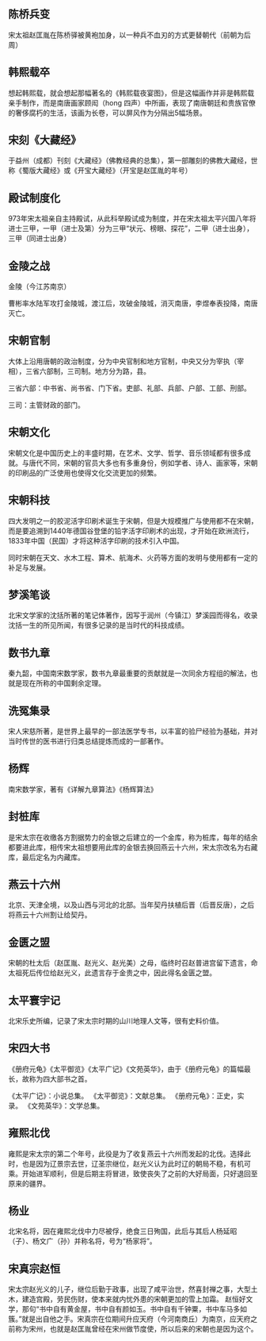 ## 陈桥兵变

宋太祖赵匡胤在陈桥驿被黄袍加身，以一种兵不血刃的方式更替朝代（前朝为后周）

## 韩熙载卒

想起韩熙载，就会想起那幅著名的《韩熙载夜宴图》，但是这幅画作并非是韩熙载亲手制作，而是南唐画家顾闳（hong 四声）中所画，表现了南唐朝廷和贵族官僚的奢侈腐朽的生活，该画为长卷，可以屏风作为分隔出5幅场景。

## 宋刻《大藏经》

于益州（成都）刊刻《大藏经》（佛教经典的总集），第一部雕刻的佛教大藏经，世称《蜀版大藏经》或《开宝大藏经》（开宝是赵匡胤的年号）

## 殿试制度化

973年宋太祖亲自主持殿试，从此科举殿试成为制度，并在宋太祖太平兴国八年将进士三甲，一甲（进士及第）分为三甲“状元、榜眼、探花”，二甲（进士出身），三甲（同进士出身）

## 金陵之战

金陵（今江苏南京）

曹彬率水陆军攻打金陵城，渡江后，攻破金陵城，消灭南唐，李煜奉表投降，南唐灭亡。

## 宋朝官制

大体上沿用唐朝的政治制度，分为中央官制和地方官制，中央又分为宰执（宰相），三省六部制，三司制。地方分为路，县。

三省六部：中书省、尚书省、门下省。吏部、礼部、兵部、户部、工部、刑部。

三司：主管财政的部门。

## 宋朝文化

宋朝文化是中国历史上的丰盛时期，在艺术、文学、哲学、音乐领域都有很多成就。与唐代不同，宋朝的官员大多也有多重身份，例如学者、诗人、画家等，宋朝的印刷品的广泛使用也使得文化交流更加的频繁。

## 宋朝科技

四大发明之一的胶泥活字印刷术诞生于宋朝，但是大规模推广与使用都不在宋朝，而是要追溯到1440年德国谷登堡的铅字活字印刷术的出现，才开始在欧洲流行，1833年中国（民国）才将这种活字印刷的技术引入中国。

同时宋朝在天文、水木工程、算术、航海术、火药等方面的发明与使用都有一定的补足与发展。

## 梦溪笔谈

北宋文学家的沈括所著的笔记体著作，因写于润州（今镇江）梦溪园而得名，收录沈括一生的所见所闻，有很多记录的是当时代的科技成绩。

## 数书九章

秦九韶，中国南宋数学家，数书九章最重要的贡献就是一次同余方程组的解法，也就是现在所称的中国剩余定理。

## 洗冤集录

宋人宋慈所著，是世界上最早的一部法医学专书，以丰富的验尸经验为基础，并对当时传世的医书进行归类总结提炼而成的一部著作。

## 杨辉

南宋数学家，著有《详解九章算法》《杨辉算法》

## 封桩库

是宋太宗在收缴各方割据势力的金银之后建立的一个金库，称为桩库，每年的结余都要进此库，相传宋太祖想要用此库的金银去换回燕云十六州，宋太宗改名为右藏库，最后定名为内藏库。


## 燕云十六州

北京、天津全境，以及山西与河北的北部。当年契丹扶植后晋（后晋反唐），之后将燕云十六州割让给契丹。

## 金匮之盟

宋朝的杜太后（赵匡胤、赵光义、赵光美）之母，临终时召赵普进宫留下遗言，命太祖死后传位给赵光义，此遗言存于金贵之中，因此得名金匮之盟。

## 太平寰宇记

北宋乐史所编，记录了宋太宗时期的山川地理人文等，很有史料价值。

## 宋四大书

《册府元龟》《太平御览》《太平广记》《文苑英华》，由于《册府元龟》的篇幅最长，故称为四大部书之首。

《太平广记》：小说总集。
《太平御览》：文献总集。
《册府元龟》：正史，实录。
《文苑英华》：文学总集。

## 雍熙北伐

雍熙是宋太宗的第二个年号，此役是为了收复燕云十六州而发起的北伐。选择此时，也是因为辽景宗去世，辽圣宗继位，赵光义认为此时辽的朝局不稳，有机可乘。开始进军顺利，但是后期主将冒进，致使丧失了之前的大好局面，只好退回至原来的疆界。

## 杨业
北宋名将，因在雍熙北伐中力尽被俘，绝食三日殉国，此后与其后人杨延昭（子）、杨文广（孙）并称名将，号为“杨家将”。

## 宋真宗赵恒

宋太宗赵光义的儿子，继位后勤于政事，出现了咸平治世，然喜封禅之事，大型土木，建造宫殿，劳民伤财，使本来就内忧外患的宋朝更加的雪上加霜。
赵恒好文学，那句“书中自有黄金屋，书中自有颜如玉。书中自有千钟粟，书中车马多如簇。”就是出自他之手。宋真宗在位期间升应天府（今河南商丘）为南京，应天府之前称为宋州，也就是赵匡胤曾经在宋州做节度使，所以后来的宋朝也是因为这个。



